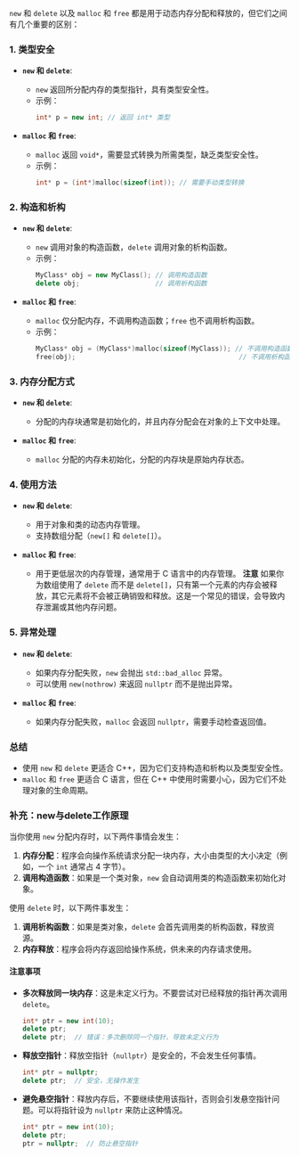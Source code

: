 `new` 和 `delete` 以及 `malloc` 和 `free` 都是用于动态内存分配和释放的，但它们之间有几个重要的区别：

### 1. **类型安全**

- **`new` 和 `delete`**:
  - `new` 返回所分配内存的类型指针，具有类型安全性。
  - 示例：
    ```cpp
    int* p = new int; // 返回 int* 类型
    ```

- **`malloc` 和 `free`**:
  - `malloc` 返回 `void*`，需要显式转换为所需类型，缺乏类型安全性。
  - 示例：
    ```cpp
    int* p = (int*)malloc(sizeof(int)); // 需要手动类型转换
    ```

### 2. **构造和析构**

- **`new` 和 `delete`**:
  - `new` 调用对象的构造函数，`delete` 调用对象的析构函数。
  - 示例：
    ```cpp
    MyClass* obj = new MyClass(); // 调用构造函数
    delete obj;                   // 调用析构函数
    ```

- **`malloc` 和 `free`**:
  - `malloc` 仅分配内存，不调用构造函数；`free` 也不调用析构函数。
  - 示例：
    ```cpp
    MyClass* obj = (MyClass*)malloc(sizeof(MyClass)); // 不调用构造函数
    free(obj);                                         // 不调用析构函数
    ```

### 3. **内存分配方式**

- **`new` 和 `delete`**:
  - 分配的内存块通常是初始化的，并且内存分配会在对象的上下文中处理。

- **`malloc` 和 `free`**:
  - `malloc` 分配的内存未初始化，分配的内存块是原始内存状态。

### 4. **使用方法**

- **`new` 和 `delete`**:
  - 用于对象和类的动态内存管理。
  - 支持数组分配（`new[]` 和 `delete[]`）。

- **`malloc` 和 `free`**:
  - 用于更低层次的内存管理，通常用于 C 语言中的内存管理。
**注意** 如果你为数组使用了 `delete` 而不是 `delete[]`，只有第一个元素的内存会被释放，其它元素将不会被正确销毁和释放。这是一个常见的错误，会导致内存泄漏或其他内存问题。

### 5. **异常处理**

- **`new` 和 `delete`**:
  - 如果内存分配失败，`new` 会抛出 `std::bad_alloc` 异常。
  - 可以使用 `new(nothrow)` 来返回 `nullptr` 而不是抛出异常。

- **`malloc` 和 `free`**:
  - 如果内存分配失败，`malloc` 会返回 `nullptr`，需要手动检查返回值。

### 总结

- 使用 `new` 和 `delete` 更适合 C++，因为它们支持构造和析构以及类型安全性。
- `malloc` 和 `free` 更适合 C 语言，但在 C++ 中使用时需要小心，因为它们不处理对象的生命周期。 



### 补充：new与delete工作原理
当你使用 `new` 分配内存时，以下两件事情会发生：

1. **内存分配**：程序会向操作系统请求分配一块内存，大小由类型的大小决定（例如，一个 `int` 通常占 4 字节）。
2. **调用构造函数**：如果是一个类对象，`new` 会自动调用类的构造函数来初始化对象。

使用 `delete` 时，以下两件事发生：

1. **调用析构函数**：如果是类对象，`delete` 会首先调用类的析构函数，释放资源。
2. **内存释放**：程序会将内存返回给操作系统，供未来的内存请求使用。

#### 注意事项



- **多次释放同一块内存**：这是未定义行为。不要尝试对已经释放的指针再次调用 `delete`。
  
  ```cpp
  int* ptr = new int(10);
  delete ptr;
  delete ptr;  // 错误：多次删除同一个指针，导致未定义行为
  ```

- **释放空指针**：释放空指针（`nullptr`）是安全的，不会发生任何事情。
  
  ```cpp
  int* ptr = nullptr;
  delete ptr;  // 安全，无操作发生
  ```

- **避免悬空指针**：释放内存后，不要继续使用该指针，否则会引发悬空指针问题。可以将指针设为 `nullptr` 来防止这种情况。

  ```cpp
  int* ptr = new int(10);
  delete ptr;
  ptr = nullptr;  // 防止悬空指针
  ```

